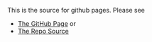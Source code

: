 This is the source for github pages. Please see 
* [The GitHub Page](https://cloudogu.github.io/gitops-talks) or
* [The Repo Source](https://github.com/cloudogu/gitops-talks) 
